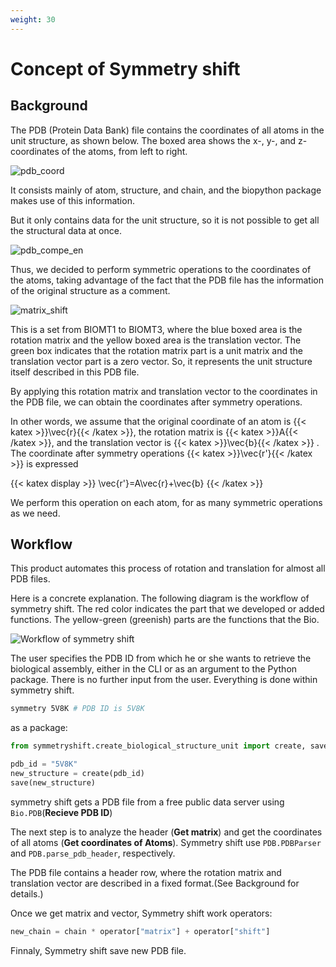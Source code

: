 ```yaml
---
weight: 30
---
```


# Concept of Symmetry shift

## Background

The PDB (Protein Data Bank) file contains the coordinates of all atoms in the unit structure, as shown below. The boxed area shows the x-, y-, and z-coordinates of the atoms, from left to right.

![pdb_coord](https://user-images.githubusercontent.com/84301337/139531746-ee44b003-c757-45d6-8399-9bde1ea79c4c.jpg)

It consists mainly of atom, structure, and chain, and the biopython package makes use of this information.

But it only contains data for the unit structure, so it is not possible to get all the structural data at once.

![pdb_compe_en](https://user-images.githubusercontent.com/84301337/140019178-57cb40cc-1d7a-4f43-be5d-f352f842c8d2.jpg)


Thus, we decided to perform symmetric operations to the coordinates of the atoms, taking advantage of the fact that the PDB file has the information of the original structure as a comment.

![matrix_shift](https://user-images.githubusercontent.com/84301337/139531506-93b5b24b-f1b0-4071-8fee-1d0d63909919.jpg)

This is a set from BIOMT1 to BIOMT3, where the blue boxed area is the rotation matrix and the yellow boxed area is the translation vector.
The green box indicates that the rotation matrix part is a unit matrix and the translation vector part is a zero vector. So, it represents the unit structure itself described in this PDB file.

By applying this rotation matrix and translation vector to the coordinates in the PDB file, we can obtain the coordinates after symmetry operations.

In other words, we assume that the original coordinate of an atom is {{< katex >}}\vec{r}{{< /katex >}}, the rotation matrix is {{< katex >}}A{{< /katex >}}, and the translation vector is {{< katex >}}\vec{b}{{< /katex >}} . The coordinate after symmetry operations {{< katex >}}\vec{r'}{{< /katex >}}
is expressed

{{< katex display >}}
\vec{r'}=A\vec{r}+\vec{b}
{{< /katex >}}

We perform this operation on each atom, for as many symmetric operations as we need.

## Workflow

This product automates this process of rotation and translation for almost all PDB files.

Here is a concrete explanation. The following diagram is the workflow of symmetry shift. The red color indicates the part that we developed or added functions. The yellow-green (greenish) parts are the functions that the Bio.

![Workflow of symmetry shift](workflow.drawio.svg)

The user specifies the PDB ID from which he or she wants to retrieve the biological assembly, either in the CLI or as an argument to the Python package. There is no further input from the user. Everything is done within symmetry shift.

```sh
symmetry 5V8K # PDB ID is 5V8K
```

as a package:

```python
from symmetryshift.create_biological_structure_unit import create, save

pdb_id = "5V8K"
new_structure = create(pdb_id)
save(new_structure)
```

symmetry shift gets a PDB file from a free public data server using `Bio.PDB`(**Recieve PDB ID**)

The next step is to analyze the header (**Get matrix**) and get the coordinates of all atoms (**Get coordinates of Atoms**). Symmetry shift use `PDB.PDBParser` and `PDB.parse_pdb_header`, respectively.

The PDB file contains a header row, where the rotation matrix and translation vector are described in a fixed format.(See Background for details.)

Once we get matrix and vector, Symmetry shift work operators:

```python
new_chain = chain * operator["matrix"] + operator["shift"]
```

Finnaly, Symmetry shift save new PDB file.
